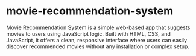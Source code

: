 # movie-recommendation-system
Movie Recommendation System is a simple web-based app that suggests movies to users using JavaScript logic. Built with HTML, CSS, and JavaScript, it offers a clean, responsive interface where users can easily discover recommended movies without any installation or complex setup.
